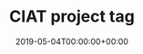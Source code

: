 ---
title: 'CIAT project tag'
field: 'cg.identifier.ciatproject'
slug: 'cg-identifier-ciatproject'
required: False
vocabulary: 'cg-identifier-ciatproject.txt'
date: '2019-05-04T00:00:00+00:00'
---